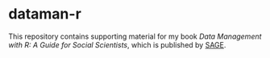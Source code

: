 # dataman-r

This repository contains supporting material for my book *Data Management with R: A Guide for Social Scientists*, which is published by [SAGE](https://uk.sagepub.com/en-gb/eur/data-management-in-r/book262942).
